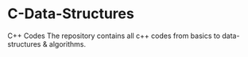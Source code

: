 # C-Data-Structures
C++ Codes
The repository contains all c++ codes from basics to data-structures & algorithms.
